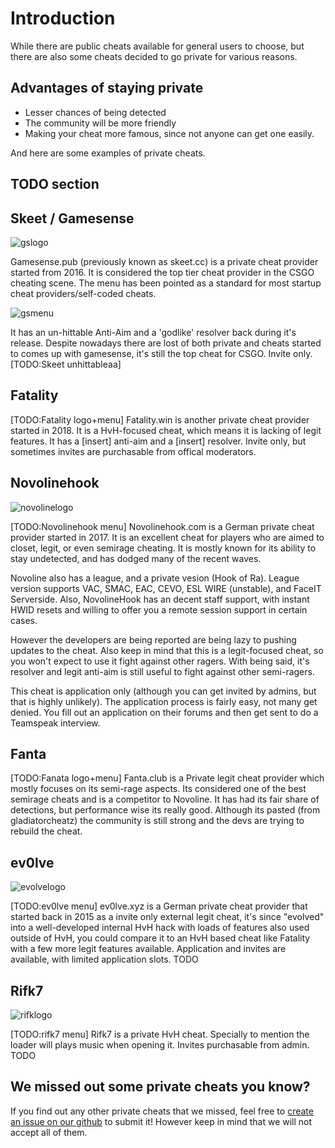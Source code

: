 # Introduction

While there are public cheats available for general users to choose, but there are also some cheats decided to go private for various reasons.

## Advantages of staying private

* Lesser chances of being detected
* The community will be more friendly
* Making your cheat more famous, since not anyone can get one easily.

And here are some examples of private cheats.

## TODO section

## Skeet / Gamesense
![gslogo](https://i.imgur.com/7JO0tRh.png)

Gamesense.pub \(previously known as skeet.cc\) is a private cheat provider started from 2016. It is considered the top tier cheat provider in the CSGO cheating scene. The menu has been pointed as a standard for most startup cheat providers/self-coded cheats.

![gsmenu](https://i.imgur.com/AWQRRDE.png)

It has an un-hittable Anti-Aim and a 'godlike' resolver back during it's release. Despite nowadays there are lost of both private and cheats started to comes up with gamesense, it's still the top cheat for CSGO. Invite only. \[TODO:Skeet unhittableaa\]

## Fatality

\[TODO:Fatality logo+menu\] Fatality.win is another private cheat provider started in 2018. It is a HvH-focused cheat, which means it is lacking of legit features. It has a \[insert\] anti-aim and a \[insert\] resolver. Invite only, but sometimes invites are purchasable from offical moderators.

## Novolinehook
![novolinelogo](https://i.imgur.com/fQBhoD4.png)

\[TODO:Novolinehook menu\] Novolinehook.com is a German private cheat provider started in 2017. It is an excellent cheat for players who are aimed to closet, legit, or even semirage cheating. It is mostly known for its ability to stay undetected, and has dodged many of the recent waves. 

Novoline also has a league, and a private vesion (Hook of Ra). League version supports VAC, SMAC, EAC, CEVO, ESL WIRE (unstable), and FaceIT Serverside. Also, NovolineHook has an decent staff support, with instant HWID resets and willing to offer you a remote session support in certain cases.  

However the developers are being reported are being lazy to pushing updates to the cheat. Also keep in mind that this is a legit-focused cheat, so you won't expect to use it fight against other ragers. With being said, it's resolver and legit anti-aim is still useful to fight against other semi-ragers.

This cheat is application only (although you can get invited by admins, but that is highly unlikely). The application process is fairly easy, not many get denied. You fill out an application on their forums and then get sent to do a Teamspeak interview.   


## Fanta

\[TODO:Fanata logo+menu\] Fanta.club is a Private legit cheat provider which mostly focuses on its semi-rage aspects. Its considered one of the best semirage cheats and is a competitor to Novoline. It has had its fair share of detections, but performance wise its really good. Although its pasted (from gladiatorcheatz) the community is still strong and the devs are trying to rebuild the cheat.

## ev0lve
![evolvelogo](https://i.imgur.com/pBnYldx.png)

\[TODO:ev0lve menu\] ev0lve.xyz is a German private cheat provider that started back in 2015 as a invite only external legit cheat, it's since "evolved" into a well-developed internal HvH hack with loads of features also used outside of HvH, you could compare it to an HvH based cheat like Fatality with a few more legit features available. Application and invites are available, with limited application slots. TODO

## Rifk7
![rifklogo](https://i.imgur.com/Exun366.png)

\[TODO:rifk7 menu\] Rifk7 is a private HvH cheat. Specially to mention the loader will plays music when opening it. Invites purchasable from admin. TODO

## We missed out some private cheats you know?

If you find out any other private cheats that we missed, feel free to [create an issue on our github](https://github.com/csgohacks/master-guide/issues) to submit it! However keep in mind that we will not accept all of them.

